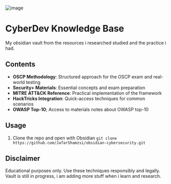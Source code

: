 ![image](https://github.com/user-attachments/assets/9c9de14c-e513-4a06-8b4a-a3efa59cbe1c)

# CyberDev Knowledge Base

My obsidian vault from the resources i researched studied and the practice i had.

## Contents

- **OSCP Methodology**: Structured approach for the OSCP exam and real-world testing
- **Security+ Materials**: Essential concepts and exam preparation
- **MITRE ATT&CK Reference**: Practical implementation of the framework
- **HackTricks Integration**: Quick-access techniques for common scenarios
- **OWASP Top-10**; Access to materials notes about OWASP top-10
  
## Usage

1. Clone the repo and open with Obsidian ``` git clone https://github.com/JafarShamzsi/obsidian-cybersecurity.git ```

## Disclaimer

Educational purposes only. Use these techniques responsibly and legally.
Vault is still in progress, i am adding more stuff when i learn and research.

